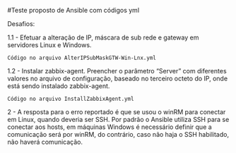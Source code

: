 #Teste proposto de Ansible com códigos yml

Desafios:

1.1 - Efetuar a alteração de IP, máscara de sub rede e gateway em servidores Linux e Windows.

	Código no arquivo AlterIPSubMaskGTW-Win-Lnx.yml

1.2 - Instalar zabbix-agent. Preencher o parâmetro “Server” com diferentes valores no arquivo de configuração, baseado no terceiro octeto do IP, onde está sendo instalado zabbix-agent.
 
	Código no arquivo InstallZabbixAgent.yml
 
2 - A resposta para o erro reportado é que se usou o winRM para conectar em Linux, quando deveria ser SSH. Por padrão o Ansible utiliza SSH para se conectar aos hosts, em máquinas Windows é necessário definir que a comunicação será por winRM, do contrário, caso não haja o SSH habilitado, não haverá comunicação.
